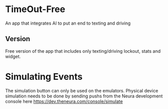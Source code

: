 # TimeOut-Free
An app that integrates AI to put an end to texting and driving

## Version
Free version of the app that includes only texting/driving lockout, stats and widget. 

# Simulating Events
The simulation button can only be used on the emulators. Physical device simulation needs to be done by sending pushs from the Neura development console here https://dev.theneura.com/console/simulate
